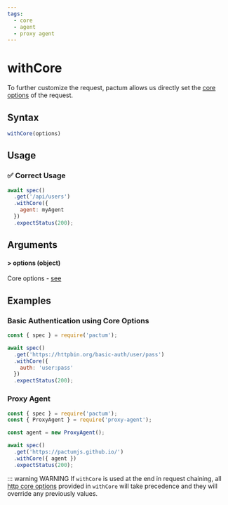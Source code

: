 ```yaml
---
tags:
  - core
  - agent
  - proxy agent
---
```


# withCore

To further customize the request, pactum allows us directly set the [core options](https://nodejs.org/api/http.html#httprequesturl-options-callback) of the request.

## Syntax

```js
withCore(options)
```

## Usage

### ✅  Correct Usage

```js 
await spec()
  .get('/api/users')
  .withCore({
    agent: myAgent
  })
  .expectStatus(200);
```

## Arguments

#### > options (object)

Core options - [see](https://nodejs.org/api/http.html#httprequesturl-options-callback)

## Examples

### Basic Authentication using Core Options

```js
const { spec } = require('pactum');

await spec()
  .get('https://httpbin.org/basic-auth/user/pass')
  .withCore({
    auth: 'user:pass'
  })
  .expectStatus(200);
```

### Proxy Agent

```js
const { spec } = require('pactum');
const { ProxyAgent } = require('proxy-agent');

const agent = new ProxyAgent();

await spec()
  .get('https://pactumjs.github.io/')
  .withCore({ agent })
  .expectStatus(200);
```

::: warning WARNING 
If `withCore` is used at the end in request chaining, all [http core options](https://nodejs.org/api/http.html#httprequesturl-options-callback) provided in `withCore` will take precedence and they will override any previously values.
